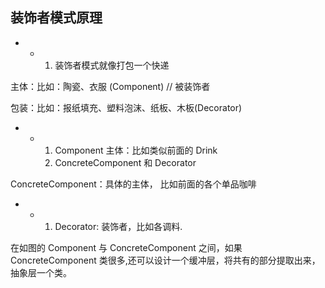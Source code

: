 ## 装饰者模式原理

*   *   1.  装饰者模式就像打包一个快递

主体：比如：陶瓷、衣服 (Component) // 被装饰者

包装：比如：报纸填充、塑料泡沫、纸板、木板(Decorator)

*   *   1.  Component 主体：比如类似前面的 Drink
        2.  ConcreteComponent 和 Decorator

ConcreteComponent：具体的主体， 比如前面的各个单品咖啡

*   *   1.  Decorator: 装饰者，比如各调料.

在如图的 Component 与 ConcreteComponent 之间，如果 ConcreteComponent 类很多,还可以设计一个缓冲层，将共有的部分提取出来，抽象层一个类。